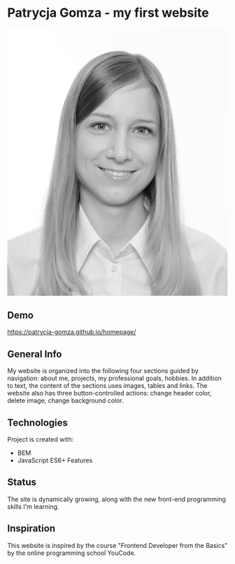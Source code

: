 # Patrycja Gomza - my first website
![Patrycja Gomza](https://github.com/patrycja-gomza/homepage/blob/main/images/P.Gomza.jpg?raw=true)
## Demo
https://patrycja-gomza.github.io/homepage/

## General Info
My website is organized into the following four sections guided by navigation: about me, projects, my professional goals, hobbies. In addition to text, the content of the sections uses images, tables and links. The website also has three button-controlled actions: change header color, delete image, change background color. 
## Technologies
Project is created with:
- BEM
- JavaScript ES6+ Features
## Status
The site is dynamically growing, along with the new front-end programming skills I'm learning.
## Inspiration
This website is inspired by the course "Frontend Developer from the Basics" by the online programming school YouCode. 